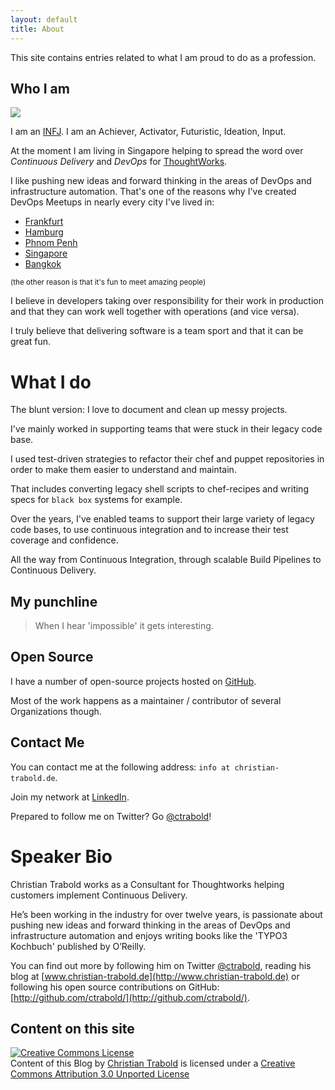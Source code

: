 ```yaml
---
layout: default
title: About
---
```


This site contains entries related to what I am proud to do as a profession.


## Who I am

<img src="http://www.gravatar.com/avatar/6d4ce863d23886ec67558ffe4309fe76.png" class="right" />

I am an [INFJ](http://www.personalitypage.com/INFJ.html). I am an Achiever, Activator, Futuristic, Ideation, Input.

At the moment I am living in Singapore helping to spread the word over _Continuous Delivery_ and _DevOps_ for [ThoughtWorks](http://thoughtworks.com/).

I like pushing new ideas and forward thinking in the areas of DevOps and infrastructure automation. That's one of the reasons why I've created DevOps Meetups in nearly every city I've lived in:

- [Frankfurt](http://www.meetup.com/DevOps-Frankfurt/)
- [Hamburg](http://www.meetup.com/DevOps-Hamburg/)
- [Phnom Penh](https://www.facebook.com/groups/1508055822791148/)
- [Singapore](http://www.meetup.com/devops-singapore/)
- [Bangkok](http://www.meetup.com/de/DevOps-Bangkok/)

<small>(the other reason is that it's fun to meet amazing people)</small>

I believe in developers taking over responsibility for their work in production and that they can work well together with operations (and vice versa).

I truly believe that delivering software is a team sport and that it can be great fun.


# What I do

The blunt version: I love to document and clean up messy projects.

I've mainly worked in supporting teams that were stuck in their legacy code base.

I used test-driven strategies to refactor their chef and puppet repositories in order to make them easier to understand and maintain.

That includes converting legacy shell scripts to chef-recipes and writing specs for `black box` systems for example.

Over the years, I've enabled teams to support their large variety of legacy code bases, to use continuous integration and to increase their test coverage and confidence.

All the way from Continuous Integration, through scalable Build Pipelines to Continuous Delivery.


## My punchline

<blockquote>
When I hear 'impossible' it gets interesting.
</blockquote>


## Open Source

I have a number of open-source projects hosted on [GitHub](https://github.com/ctrabold/).

Most of the work happens as a maintainer / contributor of several Organizations though.

## Contact Me

You can contact me at the following address: `info at christian-trabold.de`.

Join my network at [LinkedIn](https://de.linkedin.com/in/ctrabold).

Prepared to follow me on Twitter? Go [@ctrabold](https://twitter.com/ctrabold)!


# Speaker Bio

Christian Trabold works as a Consultant for Thoughtworks helping customers implement Continuous Delivery.

He’s been working in the industry for over twelve years, is passionate about pushing new ideas and forward thinking in the areas of DevOps and infrastructure automation and enjoys writing books like the 'TYPO3 Kochbuch' published by O’Reilly.

You can find out more by following him on Twitter [@ctrabold](https://twitter.com/ctrabold), reading his blog at [www.christian-trabold.de](http://www.christian-trabold.de) or following his open source contributions on GitHub: [http://github.com/ctrabold/](http://github.com/ctrabold/).



## Content on this site

<a rel="license" href="http://creativecommons.org/licenses/by/3.0/"><img alt="Creative Commons License" style="border-width:0" src="http://i.creativecommons.org/l/by/3.0/88x31.png" /></a><br /><span xmlns:dct="http://purl.org/dc/terms/" property="dct:title">Content of this Blog</span> by <a xmlns:cc="http://creativecommons.org/ns#" href="http://www.christian-trabold.de " property="cc:attributionName" rel="cc:attributionURL">Christian Trabold</a> is licensed under a <a rel="license" href="http://creativecommons.org/licenses/by/3.0/">Creative Commons Attribution 3.0 Unported License</a>
